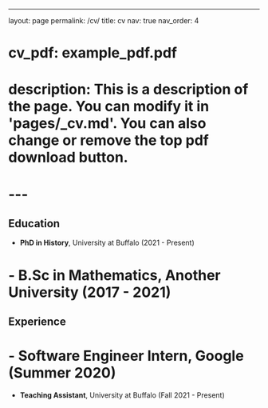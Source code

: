 ---
layout: page
permalink: /cv/
title: cv
nav: true
nav_order: 4
# cv_pdf: example_pdf.pdf
# description: This is a description of the page. You can modify it in 'pages/_cv.md'. You can also change or remove the top pdf download button.
# ---

## Education
- **PhD in History**, University at Buffalo (2021 - Present)
# - **B.Sc in Mathematics**, Another University (2017 - 2021)

## Experience
# - **Software Engineer Intern**, Google (Summer 2020)
- **Teaching Assistant**, University at Buffalo (Fall 2021 - Present)


